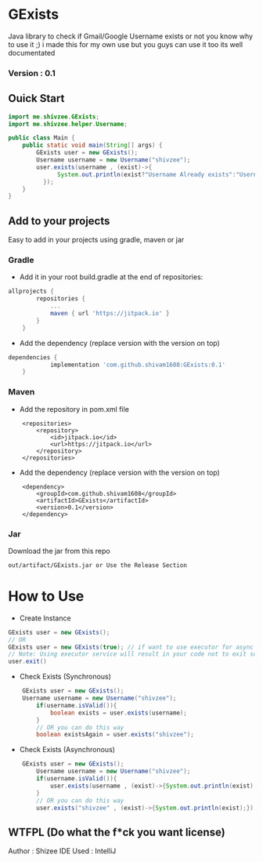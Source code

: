 # GExists
Java library to check if Gmail/Google Username exists or not you know why to use it ;)
i made this for my own use but you guys can use it too its well documentated

### Version : 0.1

## Ouick Start
```java
import me.shivzee.GExists;
import me.shivzee.helper.Username;

public class Main {
    public static void main(String[] args) {
        GExists user = new GExists();
        Username username = new Username("shivzee");
        user.exists(username , (exist)->{
              System.out.println(exist?"Username Already exists":"Username not available");
          });
    }
}

```

## Add to your projects
Easy to add in your projects using gradle, maven or jar

### Gradle
- Add it in your root build.gradle at the end of repositories:
```gradle
allprojects {
		repositories {
			...
			maven { url 'https://jitpack.io' }
		}
	}
```
- Add the dependency (replace version with the version on top)
```gradle
dependencies {
	        implementation 'com.github.shivam1608:GExists:0.1'
	}
```

### Maven
- Add the repository in pom.xml file
```maven
	<repositories>
		<repository>
		    <id>jitpack.io</id>
		    <url>https://jitpack.io</url>
		</repository>
	</repositories>

```
- Add the dependency (replace version with the version on top)
```maven 
	<dependency>
	    <groupId>com.github.shivam1608</groupId>
	    <artifactId>GExists</artifactId>
	    <version>0.1</version>
	</dependency>

```

### Jar 
Download the jar from this repo 
```
out/artifact/GExists.jar or Use the Release Section
```
# How to Use
- Create Instance
```java
GExists user = new GExists();
// OR
GExists user = new GExists(true); // if want to use executor for async task
// Note: Using executor service will result in your code not to exit so to exit the code and stop executor use
user.exit()
```

- Check Exists (Synchronous)
```java
	GExists user = new GExists();
 	Username username = new Username("shivzee");
        if(username.isValid()){
            boolean exists = user.exists(username);   
        }
        // OR you can do this way
        boolean existsAgain = user.exists("shivzee");

```
- Check Exists (Asynchronous)
```java
	GExists user = new GExists();
        Username username = new Username("shivzee");
        if(username.isValid()){
            user.exists(username , (exist)->{System.out.println(exist);});   
        }
        // OR you can do this way
        user.exists("shivzee" , (exist)->{System.out.println(exist);});;

```

## WTFPL (Do what the f*ck you want license)
Author : Shizee
IDE Used : IntelliJ
